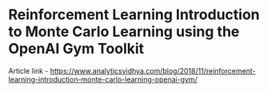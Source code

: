 # Reinforcement Learning Introduction to Monte Carlo Learning using the OpenAI Gym Toolkit

Article link - https://www.analyticsvidhya.com/blog/2018/11/reinforcement-learning-introduction-monte-carlo-learning-openai-gym/
